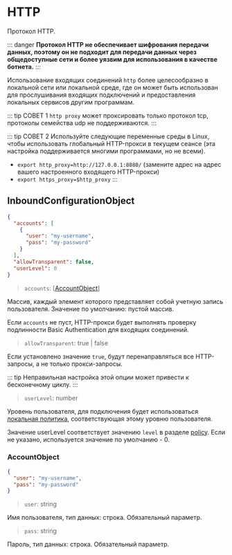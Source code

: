 # HTTP

Протокол HTTP.

::: danger
**Протокол HTTP не обеспечивает шифрования передачи данных, поэтому он не подходит для передачи данных через общедоступные сети и более уязвим для использования в качестве ботнета.**
:::

Использование входящих соединений `http` более целесообразно в локальной сети или локальной среде, где он может быть использован для прослушивания входящих подключений и предоставления локальных сервисов другим программам.

::: tip СОВЕТ 1
`http proxy` может проксировать только протокол tcp, протоколы семейства udp не поддерживаются.
:::

::: tip СОВЕТ 2
Используйте следующие переменные среды в Linux, чтобы использовать глобальный HTTP-прокси в текущем сеансе (эта настройка поддерживается многими программами, но не всеми).

- `export http_proxy=http://127.0.0.1:8080/` (замените адрес на адрес вашего настроенного входящего HTTP-прокси)
- `export https_proxy=$http_proxy`
  :::

## InboundConfigurationObject

```json
{
  "accounts": [
    {
      "user": "my-username",
      "pass": "my-password"
    }
  ],
  "allowTransparent": false,
  "userLevel": 0
}
```

> `accounts`: \[[AccountObject](#accountobject)\]

Массив, каждый элемент которого представляет собой учетную запись пользователя. Значение по умолчанию: пустой массив.

Если `accounts` не пуст, HTTP-прокси будет выполнять проверку подлинности Basic Authentication для входящих соединений.

> `allowTransparent`: true | false

Если установлено значение `true`, будут перенаправляться все HTTP-запросы, а не только прокси-запросы.

::: tip
Неправильная настройка этой опции может привести к бесконечному циклу.
:::

> `userLevel`: number

Уровень пользователя, для подключения будет использоваться [локальная политика](../policy.md#levelpolicyobject), соответствующая этому уровню пользователя.

Значение userLevel соответствует значению `level` в разделе [policy](../policy.md#policyobject). Если не указано, используется значение по умолчанию - 0.

### AccountObject

```json
{
  "user": "my-username",
  "pass": "my-password"
}
```

> `user`: string

Имя пользователя, тип данных: строка. Обязательный параметр.

> `pass`: string

Пароль, тип данных: строка. Обязательный параметр.
